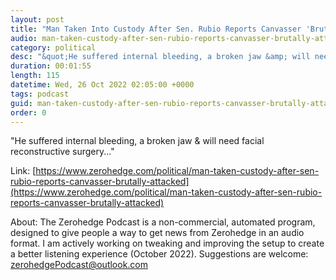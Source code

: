 ```yaml
---
layout: post
title: "Man Taken Into Custody After Sen. Rubio Reports Canvasser 'Brutally Attacked'"
audio: man-taken-custody-after-sen-rubio-reports-canvasser-brutally-attacked-0
category: political
desc: "&quot;He suffered internal bleeding, a broken jaw &amp; will need facial reconstructive surgery...&quot;"
duration: 00:01:55
length: 115
datetime: Wed, 26 Oct 2022 02:05:00 +0000
tags: podcast
guid: man-taken-custody-after-sen-rubio-reports-canvasser-brutally-attacked-0
order: 0
---
```

&quot;He suffered internal bleeding, a broken jaw &amp; will need facial reconstructive surgery...&quot;

Link: [https://www.zerohedge.com/political/man-taken-custody-after-sen-rubio-reports-canvasser-brutally-attacked](https://www.zerohedge.com/political/man-taken-custody-after-sen-rubio-reports-canvasser-brutally-attacked)

About: The Zerohedge Podcast is a non-commercial, automated program, designed to give people a way to get news from Zerohedge in an audio format.  I am actively working on tweaking and improving the setup to create a better listening experience (October 2022).  Suggestions are welcome: [zerohedgePodcast@outlook.com](mailto:zerohedgePodcast@outlook.com)